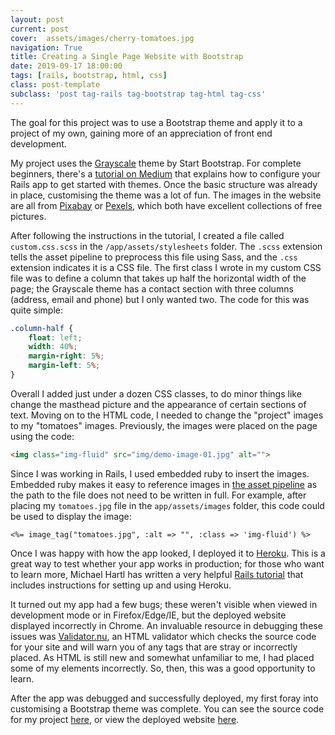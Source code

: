 ```yaml
---
layout: post
current: post
cover:  assets/images/cherry-tomatoes.jpg
navigation: True
title: Creating a Single Page Website with Bootstrap
date: 2019-09-17 18:00:00
tags: [rails, bootstrap, html, css]
class: post-template
subclass: 'post tag-rails tag-bootstrap tag-html tag-css'
---
```


The goal for this project was to use a Bootstrap theme and apply it to a project of my own, gaining more of an appreciation of front end development.

My project uses the [Grayscale](https://startbootstrap.com/themes/grayscale/) theme by Start Bootstrap. For complete beginners, there's a [tutorial on Medium](https://medium.com/@yli0607x/how-to-use-bootstrap-themes-on-ruby-on-rails-in-5-minutes-8e6f9542f6d8) that explains how to configure your Rails app to get started with themes. Once the basic structure was already in place, customising the theme was a lot of fun. The images in the website are all from [Pixabay](https://pixabay.com/) or [Pexels](https://www.pexels.com/), which both have excellent collections of free pictures.

After following the instructions in the tutorial, I created a file called ```custom.css.scss``` in the ```/app/assets/stylesheets``` folder. The ```.scss``` extension tells the asset pipeline to preprocess this file using Sass, and the ```.css``` extension indicates it is a CSS file. The first class I wrote in my custom CSS file was to define a column that takes up half the horizontal width of the page; the Grayscale theme has a contact section with three columns (address, email and phone) but I only wanted two. The code for this was quite simple:

```css
.column-half {
	float: left;
	width: 40%;
	margin-right: 5%;
	margin-left: 5%;
}
```

Overall I added just under a dozen CSS classes, to do minor things like change the masthead picture and the appearance of certain sections of text. Moving on to the HTML code, I needed to change the "project" images to my "tomatoes" images. Previously, the images were placed on the page using the code:
```html
<img class="img-fluid" src="img/demo-image-01.jpg" alt="">
```
Since I was working in Rails, I used embedded ruby to insert the images. Embedded ruby makes it easy to reference images in [the asset pipeline](https://guides.rubyonrails.org/asset_pipeline.html) as the path to the file does not need to be written in full. For example, after placing my ```tomatoes.jpg``` file in the ```app/assets/images``` folder, this code could be used to display the image:
```erb
<%= image_tag("tomatoes.jpg", :alt => "", :class => 'img-fluid') %>
```

Once I was happy with how the app looked, I deployed it to [Heroku](https://www.heroku.com/). This is a great way to test whether your app works in production; for those who want to learn more, Michael Hartl has written a very helpful [Rails tutorial](https://www.railstutorial.org/) that includes instructions for setting up and using Heroku.

It turned out my app had a few bugs; these weren't visible when viewed in development mode or in Firefox/Edge/IE, but the deployed website displayed incorrectly in Chrome. An invaluable resource in debugging these issues was [Validator.nu](https://html5.validator.nu/), an HTML validator which checks the source code for your site and will warn you of any tags that are stray or incorrectly placed. As HTML is still new and somewhat unfamiliar to me, I had placed some of my elements incorrectly. So, then, this was a good opportunity to learn.

After the app was debugged and successfully deployed, my first foray into customising a Bootstrap theme was complete. You can see the source code for my project [here](https://github.com/jenniferanne1991/grayscale_theme_app), or view the deployed website [here](http://tomatoes-of-thomastown.herokuapp.com/).
